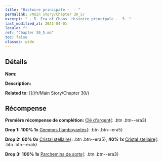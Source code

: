 ```yaml
---
title: "Histoire principale -  - "
permalink: /Main Story/Chapter 30_5/
excerpt: " - 5. Era of Chaos  Histoire principale - _5. "
last_modified_at: 2021-04-01
locale: fr
ref: "Chapter 30_5.md"
toc: false
classes: wide
---
```


## Détails

 **Nom:** 

 **Description:** 

 **Related to:** [](/fr/Main Story/Chapter 30/)

## Récompense

 **Première récompense de complétion:** [Clé d'argent](/fr/Items/con_693/){: .btn .btn--era3}

 **Drop 1:** **100% 1x** [Gemmes flamboyantes](/fr/Items/mat_100/){: .btn .btn--era5}

 **Drop 2:** **60% 0x** [Cristal stellaire](/fr/Items/mat_94/){: .btn .btn--era5}, **40% 1x** [Cristal stellaire](/fr/Items/mat_94/){: .btn .btn--era5}

 **Drop 3:** **100% 1x** [Parchemins de sorts](/fr/Items/con_694/){: .btn .btn--era3}

